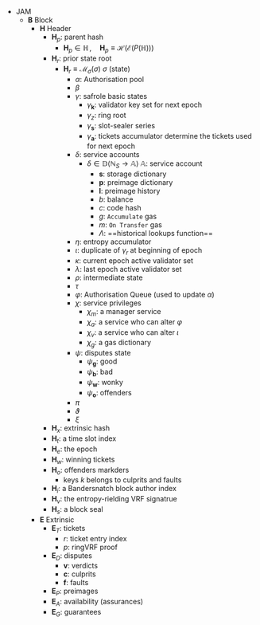 - JAM
  - $\mathbf{B}$ Block
    - $\mathbf{H}$ Header
      - $\mathbf{H}_p$: parent hash
        - $\mathbf{H}_p \in \mathbb{H} \,,\quad \mathbf{H}_p \equiv
          \mathcal{H}(\mathcal{E}(P(\mathbb{H})))$
      - $\mathbf{H}_r$: prior state root
        - $\mathbf{H}_r \equiv \mathcal{M}_\sigma(\sigma)$
          $\sigma$ (state)
          - $\alpha$: Authorisation pool
          - $\beta$
          - $\gamma$: safrole basic states
            - $\gamma_\mathbf{k}$: validator key set for next epoch
            - $\gamma_z$: ring root
            - $\gamma_\mathbf{s}$: slot-sealer series
            - $\gamma_\mathbf{a}$: tickets accumulator determine the tickets used for next epoch
          - $\delta$: service accounts
            - $\delta \in \mathbb{D} \langle \mathbb{N}_S \to \mathbb{A} \rangle$
              $\mathbb{A}$: service account
              - $\mathbf{s}$: storage dictionary
              - $\mathbf{p}$: preimage dictionary
              - $\mathbf{l}$: preimage history
              - $b$: balance
              - $c$: code hash
              - $g$: `Accumulate` gas
              - $m$: `On Transfer` gas
              - $\Lambda$: ==historical lookups function==
          - $\eta$: entropy accumulator
          - $\iota$: duplicate of $\gamma_{r}$ at beginning of epoch
          - $\kappa$: current epoch active validator set
          - $\lambda$: last epoch active validator set
          - $\rho$: intermediate state
          - $\tau$
          - $\varphi$: Authorisation Queue (used to update $\alpha$)
          - $\chi$: service privileges
            - $\chi_m$: a manager service
            - $\chi_a$: a service who can alter $\varphi$
            - $\chi_v$: a service who can alter $\iota$
            - $\chi_g$: a gas dictionary
          - $\psi$: disputes state
            - $\psi_\mathbf{g}$: good
            - $\psi_\mathbf{b}$: bad
            - $\psi_\mathbf{w}$: wonky
            - $\psi_\mathbf{o}$: offenders
          - $\pi$
          - $\vartheta$
          - $\xi$
      - $\mathbf{H}_x$: extrinsic hash
      - $\mathbf{H}_t$: a time slot index
      - $\mathbf{H}_e$: the epoch
      - $\mathbf{H}_w$: winning tickets
      - $\mathbf{H}_o$: offenders markders
        - keys $k$ belongs to culprits and faults
      - $\mathbf{H}_i$: a Bandersnatch block author index
      - $\mathbf{H}_v$: the entropy-rielding VRF signatrue
      - $\mathbf{H}_s$: a block seal
    - $\mathbf{E}$ Extrinsic
      - $\mathbf{E}_T$: tickets
        - $r$: ticket entry index
        - $p$: ringVRF proof
      - $\mathbf{E}_D$: disputes
        - $\mathbf{v}$: verdicts
        - $\mathbf{c}$: culprits
        - $\mathbf{f}$: faults
      - $\mathbf{E}_P$: preimages
      - $\mathbf{E}_A$: availability (assurances)
      - $\mathbf{E}_G$: guarantees
